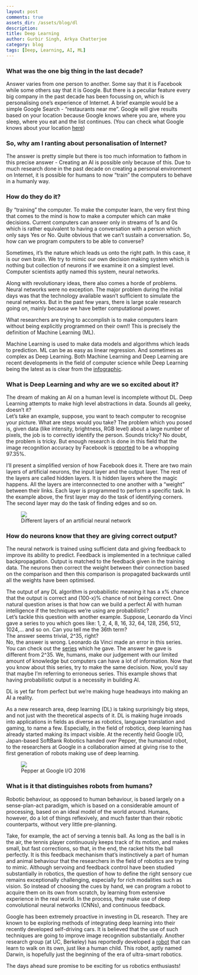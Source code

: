 ```yaml
---
layout: post
comments: true
assets_dir: /assets/blog/dl
description: 
title: Deep Learning
author: Gurbir Singh, Arkya Chatterjee
category: blog
tags: [Deep, Learning, AI, ML]
---
```


### What was the one big thing in the last decade?  
Answer varies from one person to another. Some say that it is Facebook while some others say that it is Google. But there is a peculiar feature every big company in the past decade has been focussing on, which is personalising one’s experience of Internet. A brief example would be a simple Google Search - “restaurants near me”. Google will give results based on your location because Google knows where you are, where you sleep, where you eat and the list continues. (You can check what Google knows about your location [here](https://maps.google.com/locationhistory/b/0))  

### So, why am I ranting about personalisation of Internet?
The answer is pretty simple but there is too much information to fathom in this precise answer - Creating an AI is possible only because of this. Due to much research done in the past decade on creating a personal environment on Internet, it is possible for humans to now “train” the computers to behave in a humanly way.  

### How do they do it?
By “training” the computer. To make the computer learn, the very first thing that comes to the mind is how to make a computer which can make decisions. Current computers can answer only in streams of 1s and 0s which is rather equivalent to having a conversation with a person which only says Yes or No. Quite obvious that we can’t sustain a conversation. So, how can we program computers to be able to converse?  

Sometimes, it’s the nature which leads us onto the right path. In this case, it is our own brain. We try to mimic our own decision making system which is nothing but collection of neurons if we examine it on a simplest level. Computer scientists aptly named this system, neural networks.  

Along with revolutionary ideas, there also comes a horde of problems. Neural networks were no exception. The major problem during the initial days was that the technology available wasn’t sufficient to simulate the neural networks. But in the past few years, there is large scale research going on, mainly because we have better computational power.  

What researchers are trying to accomplish is to make computers learn without being explicitly programmed on their own!! This is precisely the definition of Machine Learning (ML).  

Machine Learning is used to make data models and algorithms which leads to prediction. ML can be as easy as linear regression. And sometimes as complex as Deep Learning. Both Machine Learning and Deep Learning are recent developments in the field of computer science while Deep Learning being the latest as is clear from the [infographic](https://www.google.co.in/trends/explore#q=deep%20learning%2C%20machine%20learning&cmpt=q&tz=Etc%2FGMT-5%3A30).  


### What is Deep Learning and why are we so excited about it?
The dream of making an AI on a human level is incomplete without DL. Deep Learning attempts to make high level abstractions in data. Sounds all geeky, doesn’t it?  
Let’s take an example, suppose, you want to teach computer to recognise your picture. What are steps would you take? The problem which you posed is, given data (like intensity, brightness, RGB level) about a large number of pixels, the job is to correctly identify the person. Sounds tricky? No doubt, the problem is tricky. But enough research is done in this field that the image recognition accuracy by Facebook is [reported](https://research.facebook.com/publications/deepface-closing-the-gap-to-human-level-performance-in-face-verification/) to be a whopping 97.35%.  

I’ll present a simplified version of how Facebook does it. There are two main layers of artificial neurons, the input layer and the output layer. The rest of the layers are called hidden layers. It is hidden layers where the magic happens. All the layers are interconnected to one another with a “weight” between their links. Each layer is programmed to perform a specific task. In the example above, the first layer may do the task of identifying corners. The second layer may do the task of finding edges and so on.  

<figure>
	<img src="{{site.url}}/{{page.assets_dir}}/DL_blog.png">
	<figcaption>Different layers of an artificial neural network</figcaption>
</figure>

### How do neurons know that they are giving correct output?   
The neural network is trained using sufficient data and giving feedback to improve its ability to predict. Feedback is implemented in a technique called backpropagation. Output is matched to the feedback given in the training data. The neurons then correct the weight between their connection based on the comparison and then this comparison is propagated backwards until all the weights have been optimised.  

The output of any DL algorithm is probabilistic meaning it has a x% chance that the output is correct and (100-x)% chance of not being correct. One natural question arises is that how can we build a perfect AI with human intelligence if the techniques we’re using are probabilistic?  
Let’s tackle this question with another example. Suppose, Leonardo da Vinci gave a series to you which goes like: 1, 2, 4, 8, 16, 32, 64, 128, 256, 512, 1024,... and so on. Can you tell me the 36th term?  
The answer seems trivial, 2^35, right?  
No, the answer is wrong. Leonardo da Vinci made an error in this series. You can check out the [series](http://oeis.org/A221180) which he gave. The answer he gave is different from 2^35. We, humans, make our judgement with our limited amount of knowledge but computers can have a lot of information. Now that you know about this series, try to make the same decision. Now, you’d say that maybe I’m referring to erroneous series. This example shows that having probabilistic output is a necessity in building AI.  

DL is yet far from perfect but we’re making huge headways into making an AI a reality.   

As a new research area, deep learning (DL) is taking surprisingly big steps, and not just with the theoretical aspects of it. DL is making huge inroads into applications in fields as diverse as robotics, language translation and gaming, to name a few. Especially, in the field of robotics, deep learning has already started making its impact visible. At the recently held Google I/O, Japan-based SoftBank Robotics handed over Pepper, the humanoid robot, to the researchers at Google in a collaboration aimed at giving rise to the first generation of robots making use of deep learning.  

<figure>
	<img src="{{site.url}}/{{page.assets_dir}}/pepper.jpg">
	<figcaption>Pepper at Google I/O 2016</figcaption>
</figure>

### What is it that distinguishes robots from humans?
Robotic behaviour, as opposed to human behaviour, is based largely on a sense-plan-act paradigm, which is based on a considerable amount of processing, based on an ideal model of the world around. Humans, however, do a lot of things reflexively, and much faster than their robotic counterparts, without very little pre-planning.  

Take, for example, the act of serving a tennis ball. As long as the ball is in the air, the tennis player continuously keeps track of its motion, and makes small, but fast corrections, so that, in the end, the racket hits the ball perfectly. It is this feedback mechanism that’s instinctively a part of human and animal behaviour that the researchers in the field of robotics are trying to mimic. Although servoing and feedback control have been studied substantially in robotics, the question of how to define the right sensory cue remains exceptionally challenging, especially for rich modalities such as vision. So instead of choosing the cues by hand, we can program a robot to acquire them on its own from scratch, by learning from extensive experience in the real world. In the process, they make use of deep convolutional neural networks (CNNs), and continuous feedback.  

Google has been extremely proactive in investing in DL research. They are known to be exploring methods of integrating deep learning into their recently developed self-driving cars. It is believed that the use of such techniques are going to improve image recognition substantially. Another research group (at UC, Berkeley) has reportedly developed a [robot](https://blogs.nvidia.com/blog/2016/01/15/deep-learning-robot-walk/) that can learn to walk on its own, just like a human child. This robot, aptly named Darwin, is hopefully just the beginning of the era of ultra-smart robotics.  

The days ahead sure promise to be exciting for us robotics enthusiasts!  

